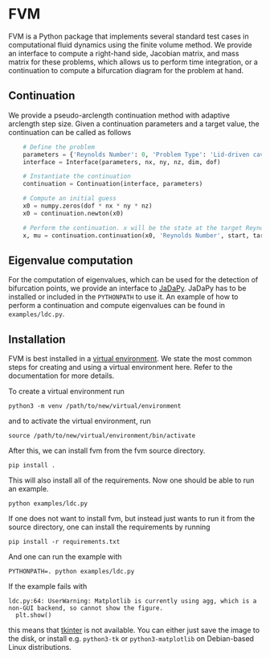 # FVM

FVM is a Python package that implements several standard test cases in computational fluid dynamics using the finite volume method.
We provide an interface to compute a right-hand side, Jacobian matrix, and mass matrix for these problems, which allows us to perform time integration, or a continuation to compute a bifurcation diagram for the problem at hand.

## Continuation

We provide a pseudo-arclength continuation method with adaptive arclength step size.
Given a continuation parameters and a target value, the continuation can be called as follows

```Python
    # Define the problem
    parameters = {'Reynolds Number': 0, 'Problem Type': 'Lid-driven cavity'}
    interface = Interface(parameters, nx, ny, nz, dim, dof)

    # Instantiate the continuation
    continuation = Continuation(interface, parameters)

    # Compute an initial guess
    x0 = numpy.zeros(dof * nx * ny * nz)
    x0 = continuation.newton(x0)

    # Perform the continuation. x will be the state at the target Reynolds number.
    x, mu = continuation.continuation(x0, 'Reynolds Number', start, target, ds)
```

## Eigenvalue computation

For the computation of eigenvalues, which can be used for the detection of bifurcation points, we provide an interface to [JaDaPy](https://github.com/BIMAU/jadapy).
JaDaPy has to be installed or included in the `PYTHONPATH` to use it.
An example of how to perform a continuation and compute eigenvalues can be found in `examples/ldc.py`.

## Installation

FVM is best installed in a [virtual environment](https://docs.python.org/3/library/venv.html).
We state the most common steps for creating and using a virtual environment here.
Refer to the documentation for more details.

To create a virtual environment run
```
python3 -m venv /path/to/new/virtual/environment
```

and to activate the virtual environment, run
```
source /path/to/new/virtual/environment/bin/activate
```

After this, we can install fvm from the fvm source directory.
```
pip install .
```

This will also install all of the requirements.
Now one should be able to run an example.
```
python examples/ldc.py
```

If one does not want to install fvm, but instead just wants to run it from the source directory, one can install the requirements by running
```
pip install -r requirements.txt
```

And one can run the example with
```
PYTHONPATH=. python examples/ldc.py
```

If the example fails with
```
ldc.py:64: UserWarning: Matplotlib is currently using agg, which is a non-GUI backend, so cannot show the figure.
  plt.show()
```
this means that [tkinter](https://docs.python.org/3/library/tkinter.html) is not available.
You can either just save the image to the disk, or install e.g. `python3-tk` or `python3-matplotlib` on Debian-based Linux distributions.
